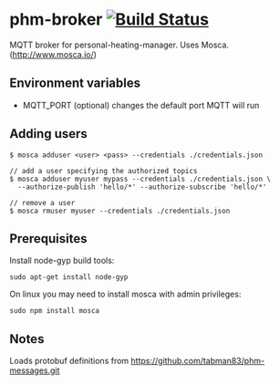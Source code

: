 # phm-broker [![Build Status](https://travis-ci.org/tabman83/phm-broker.svg?branch=master)](https://travis-ci.org/tabman83/phm-broker)

MQTT broker for personal-heating-manager. Uses Mosca. (http://www.mosca.io/)


## Environment variables
- MQTT_PORT (optional) changes the default port MQTT will run


## Adding users
```
$ mosca adduser <user> <pass> --credentials ./credentials.json

// add a user specifying the authorized topics
$ mosca adduser myuser mypass --credentials ./credentials.json \
  --authorize-publish 'hello/*' --authorize-subscribe 'hello/*'

// remove a user
$ mosca rmuser myuser --credentials ./credentials.json
```

## Prerequisites

Install node-gyp build tools:
```
sudo apt-get install node-gyp
```

On linux you may need to install mosca with admin privileges:
```
sudo npm install mosca
```

## Notes
Loads protobuf definitions from https://github.com/tabman83/phm-messages.git
